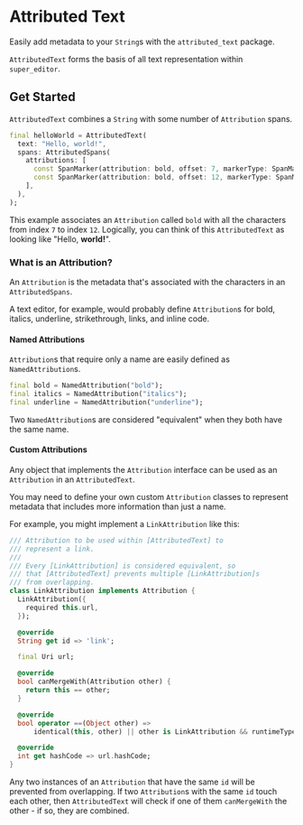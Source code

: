 # Attributed Text
Easily add metadata to your `String`s with the `attributed_text` package.

`AttributedText` forms the basis of all text representation within `super_editor`.

## Get Started
`AttributedText` combines a `String` with some number of `Attribution` spans.

```dart
final helloWorld = AttributedText(
  text: "Hello, world!",
  spans: AttributedSpans(
    attributions: [
      const SpanMarker(attribution: bold, offset: 7, markerType: SpanMarkerType.start),
      const SpanMarker(attribution: bold, offset: 12, markerType: SpanMarkerType.end),
    ],
  ),
);
```

This example associates an `Attribution` called `bold` with all the characters from index `7` to index `12`. Logically, you can think of this `AttributedText` as looking like "Hello, **world!**".

### What is an Attribution?
An `Attribution` is the metadata that's associated with the characters in an `AttributedSpans`.

A text editor, for example, would probably define `Attribution`s for bold, italics, underline, strikethrough, links, and inline code.

#### Named Attributions
`Attribution`s that require only a name are easily defined as `NamedAttribution`s.

```dart
final bold = NamedAttribution("bold");
final italics = NamedAttribution("italics");
final underline = NamedAttribution("underline");
```

Two `NamedAttribution`s are considered "equivalent" when they both have the same name.

#### Custom Attributions
Any object that implements the `Attribution` interface can be used as an `Attribution` in an `AttributedText`.

You may need to define your own custom `Attribution` classes to represent metadata that includes more information than just a name.

For example, you might implement a `LinkAttribution` like this:

```dart
/// Attribution to be used within [AttributedText] to
/// represent a link.
///
/// Every [LinkAttribution] is considered equivalent, so
/// that [AttributedText] prevents multiple [LinkAttribution]s
/// from overlapping.
class LinkAttribution implements Attribution {
  LinkAttribution({
    required this.url,
  });

  @override
  String get id => 'link';

  final Uri url;

  @override
  bool canMergeWith(Attribution other) {
    return this == other;
  }

  @override
  bool operator ==(Object other) =>
      identical(this, other) || other is LinkAttribution && runtimeType == other.runtimeType && url == other.url;

  @override
  int get hashCode => url.hashCode;
}
```

Any two instances of an `Attribution` that have the same `id` will be prevented from overlapping. If two `Attribution`s with the same `id` touch each other, then `AttributedText` will check if one of them `canMergeWith` the other - if so, they are combined.